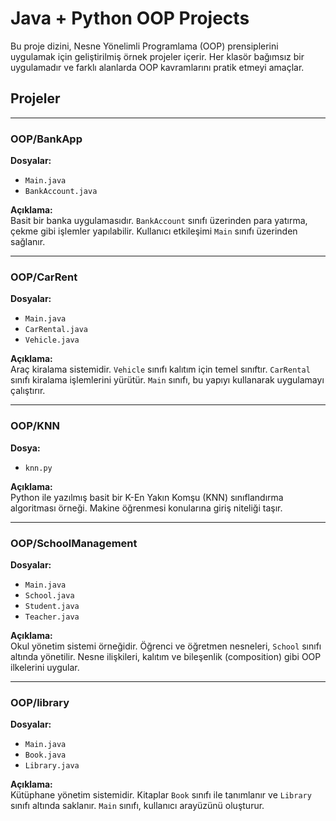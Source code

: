 # Java + Python OOP Projects

Bu proje dizini, Nesne Yönelimli Programlama (OOP) prensiplerini uygulamak için geliştirilmiş örnek projeler içerir. Her klasör bağımsız bir uygulamadır ve farklı alanlarda OOP kavramlarını pratik etmeyi amaçlar.

## Projeler

---

### OOP/BankApp

**Dosyalar:**
- `Main.java`
- `BankAccount.java`

**Açıklama:**  
Basit bir banka uygulamasıdır. `BankAccount` sınıfı üzerinden para yatırma, çekme gibi işlemler yapılabilir. Kullanıcı etkileşimi `Main` sınıfı üzerinden sağlanır.

---

### OOP/CarRent

**Dosyalar:**
- `Main.java`
- `CarRental.java`
- `Vehicle.java`

**Açıklama:**  
Araç kiralama sistemidir. `Vehicle` sınıfı kalıtım için temel sınıftır. `CarRental` sınıfı kiralama işlemlerini yürütür. `Main` sınıfı, bu yapıyı kullanarak uygulamayı çalıştırır.

---

### OOP/KNN

**Dosya:**
- `knn.py`

**Açıklama:**  
Python ile yazılmış basit bir K-En Yakın Komşu (KNN) sınıflandırma algoritması örneği. Makine öğrenmesi konularına giriş niteliği taşır.

---

### OOP/SchoolManagement

**Dosyalar:**
- `Main.java`
- `School.java`
- `Student.java`
- `Teacher.java`

**Açıklama:**  
Okul yönetim sistemi örneğidir. Öğrenci ve öğretmen nesneleri, `School` sınıfı altında yönetilir. Nesne ilişkileri, kalıtım ve bileşenlik (composition) gibi OOP ilkelerini uygular.

---

### OOP/library

**Dosyalar:**
- `Main.java`
- `Book.java`
- `Library.java`

**Açıklama:**  
Kütüphane yönetim sistemidir. Kitaplar `Book` sınıfı ile tanımlanır ve `Library` sınıfı altında saklanır. `Main` sınıfı, kullanıcı arayüzünü oluşturur.



